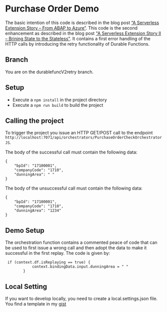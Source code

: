 # Purchase Order Demo
The basic intention of this code is described in the blog post [“A Serverless Extension Story – From ABAP to Azure”](https://blogs.sap.com/2019/12/09/a-serverless-extension-story-from-abap-to-azure/). 
This code is the second enhancement as described in the blog post ["A Serverless Extension Story II – Brining State to the Stateless"](https://blogs.sap.com/2019/12/09/a-serverless-extension-story-from-abap-to-azure/). It contains a first error handling of the HTTP calls by introducing the retry functionality of Durable Functions. 
## Branch
You are on the durablefuncV2retry branch.
## Setup
* Execute a `npm install` in the project directory
* Execute a `npm run build` to build the project
## Calling the project
To trigger the  project you issue an HTTP GET/POST call to the endpoint ` http://localhost:7071/api/orchestrators/PurchaseOrderCheckOrchestratorJS`.

The body of the successful call must contain the following data:
```
{
	"bpId": "17100001",
	"companyCode": "1710",
	"dunningArea": " "
}
```
The body of the unsuccessful call must contain the following data:
```
{
	"bpId": "17100001",
	"companyCode": "1710",
	"dunningArea": "1234"
}
```
## Demo Setup
The orchestration function contains a commented peace of code that can be used to first issue a wrong call and then adopt the data to make it successful in the first replay. The code is given by:
```
 if (context.df.isReplaying == true) {
            context.bindingData.input.dunningArea = " "
        }
```

## Local Setting
If you want to develop locally, you need to create a local.settings.json file. You find a template in my [gist](https://gist.github.com/lechnerc77/2da9c96d902cc554ce8250f202cb7f5b)